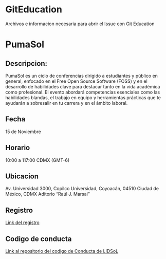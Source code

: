 # GitEducation
Archivos e informacion necesaria para abrir el Issue con Git Education

# PumaSol

## Descripcion:
PumaSol es un ciclo de conferencias dirigido a estudiantes y público en general, enfocado en el Free Open Source Software (FOSS) y en el desarrollo de habilidades clave para destacar tanto en la vida académica como profesional. El evento abordará competencias esenciales como las habilidades blandas, el trabajo en equipo y herramientas prácticas que te ayudarán a sobresalir en tu carrera y en el ámbito laboral.
## Fecha
15 de Noviembre
## Horario
10:00 a 117:00 CDMX (GMT-6) 
## Ubicacion
Av. Universidad 3000, Copilco Universidad, Coyoacán, 04510 Ciudad de México, CDMX
Aditorio “Raúl J. Marsal”
## Registro 
[Link del registro](https://lidsol.unam.mx/nextcloud/apps/forms/s/5Mwy9Ea7jS52yC4eLKeYFs5y)
## Codigo de conducta
[Link al repositorio del codigo de Conducta de LIDSoL](https://github.com/LIDSOL/CodeOfConduct)
